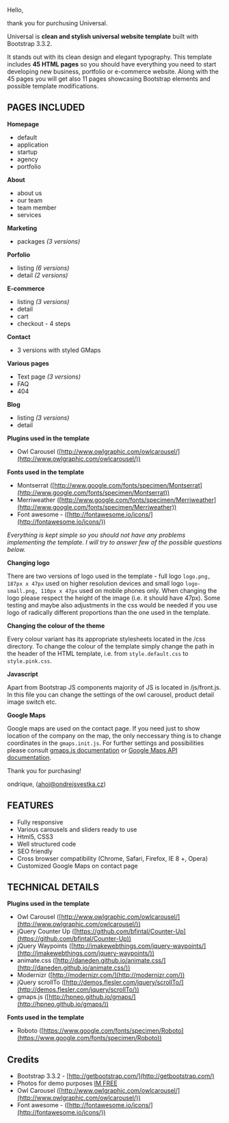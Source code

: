 Hello,

thank you for purchusing Universal. 

Universal is **clean and stylish universal website template** built with Bootstrap 3.3.2. 

It stands out with its clean design and elegant typography. This template includes **45 HTML pages** so you should have everything you need to start developing new business, portfolio or e-commerce website. Along with the 45 pages you will get also 11 pages showcasing Bootstrap elements and possible template modifications.

## PAGES INCLUDED ##

**Homepage**

- default
- application
- startup
- agency
- portfolio

**About**

- about us
- our team
- team member
- services

**Marketing**

- packages *(3 versions)*

**Porfolio**

- listing *(6 versions)*
- detail *(2 versions)*

**E-commerce**

- listing *(3 versions)*
- detail 
- cart
- checkout - 4 steps

**Contact**

- 3 versions with styled GMaps

**Various pages**

- Text page *(3 versions)*
- FAQ
- 404

**Blog**

- listing *(3 versions)*
- detail 

**Plugins used in the template**

- Owl Carousel ([http://www.owlgraphic.com/owlcarousel/](http://www.owlgraphic.com/owlcarousel/))


**Fonts used in the template**

- Montserrat ([http://www.google.com/fonts/specimen/Montserrat](http://www.google.com/fonts/specimen/Montserrat))
- Merriweather ([http://www.google.com/fonts/specimen/Merriweather](http://www.google.com/fonts/specimen/Merriweather))
- Font awesome - ([http://fontawesome.io/icons/](http://fontawesome.io/icons/))



*Everything is kept simple so you should not have any problems implementing the template. I will try to answer few of the possible questions below.*

**Changing logo**

There are two versions of logo used in the template - full logo `logo.png, 187px x 47px` used on higher resolution devices and small logo `logo-small.png, 110px x 47px` used on mobile phones only. When changing the logo please respect the height of the image (i.e. it should have 47px). Some testing and maybe also adjustments in the css would be needed if you use logo of radically different proportions than the one used in the template. 


**Changing the colour of the theme**

Every colour variant has its appropriate stylesheets located in the /css directory. To change the colour of the template simply change the path in the header of the HTML template, i.e. from `style.default.css` to `style.pink.css`.

**Javascript**

Apart from Bootstrap JS components majority of JS is located in /js/front.js. In this file you can change the settings of the owl carousel, product detail image switch etc. 

**Google Maps**

Google maps are used on the contact page. If you need just to show location of the company on the map, the only neccessary thing is to change coordinates in the `gmaps.init.js`. For further settings and possibilities please consult [gmaps.js documentation](http://hpneo.github.io/gmaps/) or [Google Maps API documentation](https://developers.google.com/maps/documentation/javascript/).

Thank you for purchasing!

ondrique, (ahoj@ondrejsvestka.cz)

## FEATURES ##

- Fully responsive
- Various carousels and sliders ready to use
- Html5, CSS3 
- Well structured code
- SEO friendly
- Cross browser compatibility (Chrome, Safari, Firefox, IE 8 +, Opera)
- Customized Google Maps on contact page

## TECHNICAL DETAILS ##


**Plugins used in the template**

- Owl Carousel ([http://www.owlgraphic.com/owlcarousel/](http://www.owlgraphic.com/owlcarousel/))
- jQuery Counter Up ([https://github.com/bfintal/Counter-Up](https://github.com/bfintal/Counter-Up))
- jQuery Waypoints ([http://imakewebthings.com/jquery-waypoints/](http://imakewebthings.com/jquery-waypoints/))
- animate.css ([http://daneden.github.io/animate.css/](http://daneden.github.io/animate.css/))
- Modernizr ([http://modernizr.com/](http://modernizr.com/)) 
- jQuery scrollTo ([http://demos.flesler.com/jquery/scrollTo/](http://demos.flesler.com/jquery/scrollTo/))
- gmaps.js ([http://hpneo.github.io/gmaps/](http://hpneo.github.io/gmaps/))

**Fonts used in the template**

- Roboto ([https://www.google.com/fonts/specimen/Roboto](https://www.google.com/fonts/specimen/Roboto))

## Credits ##

- Bootstrap 3.3.2 - [http://getbootstrap.com/](http://getbootstrap.com/)
- Photos for demo purposes [IM FREE](http://www.imcreator.com/free)
- Owl Carousel ([http://www.owlgraphic.com/owlcarousel/](http://www.owlgraphic.com/owlcarousel/))
- Font awesome - ([http://fontawesome.io/icons/](http://fontawesome.io/icons/))








